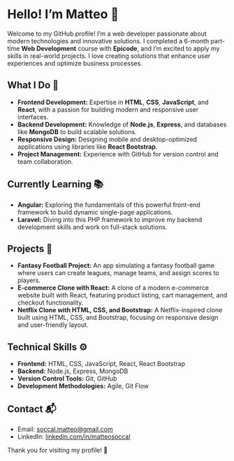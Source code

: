 # Hello! I’m Matteo 👋

Welcome to my GitHub profile! I’m a web developer passionate about modern technologies and innovative solutions. I completed a 6-month part-time **Web Development** course with **Epicode**, and I’m excited to apply my skills in real-world projects. I love creating solutions that enhance user experiences and optimize business processes. 

## What I Do 🔧

- **Frontend Development:** Expertise in **HTML**, **CSS**, **JavaScript**, and **React**, with a passion for building modern and responsive user interfaces.
- **Backend Development:** Knowledge of **Node.js**, **Express**, and databases like **MongoDB** to build scalable solutions.
- **Responsive Design:** Designing mobile and desktop-optimized applications using libraries like **React Bootstrap**.
- **Project Management:** Experience with GitHub for version control and team collaboration.

## Currently Learning 📚

- **Angular:** Exploring the fundamentals of this powerful front-end framework to build dynamic single-page applications.
- **Laravel:** Diving into this PHP framework to improve my backend development skills and work on full-stack solutions.

## Projects 🚀

- **Fantasy Football Project:** An app simulating a fantasy football game where users can create leagues, manage teams, and assign scores to players.
- **E-commerce Clone with React:** A clone of a modern e-commerce website built with React, featuring product listing, cart management, and checkout functionality.
- **Netflix Clone with HTML, CSS, and Bootstrap:** A Netflix-inspired clone built using HTML, CSS, and Bootstrap, focusing on responsive design and user-friendly layout.

## Technical Skills ⚙️

- **Frontend:** HTML, CSS, JavaScript, React, React Bootstrap
- **Backend:** Node.js, Express, MongoDB
- **Version Control Tools:** Git, GitHub
- **Development Methodologies:** Agile, Git Flow

## Contact 📬

- Email: [soccal.matteo@gmail.com](mailto:soccal.matteo@gmail.com)
- LinkedIn: [linkedin.com/in/matteosoccal](https://www.linkedin.com/in/matteosoccal)

Thank you for visiting my profile! 🙏
